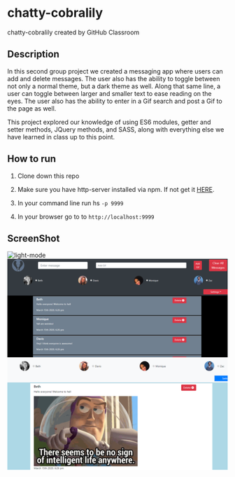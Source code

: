 # chatty-cobralily
chatty-cobralily created by GitHub Classroom

## Description
In this second group project we created a messaging app where users can add and delete messages. The user also has the ability to toggle between not only a normal theme, but a dark theme as well. Along that same line, a user can toggle between larger and smaller text to ease reading on the eyes. The user also has the ability to enter in a Gif search and post a Gif to the page as well.

This project explored our knowledge of using ES6 modules, getter and setter methods, JQuery methods, and SASS, along with everything else we have learned in class up to this point.

## How to run
1. Clone down this repo

1. Make sure you have http-server installed via npm. If not get it [HERE](https://www.npmjs.com/package/http-server).

1. In your command line run hs `-p 9999`

1. In your browser go to to `http://localhost:9999`

## ScreenShot
![light-mode](./screenshots/lightmode.png)
![dark-mode](./screenshots/dark-mode.png)
![gif-screen](./screenshots/gif-screen.png)
